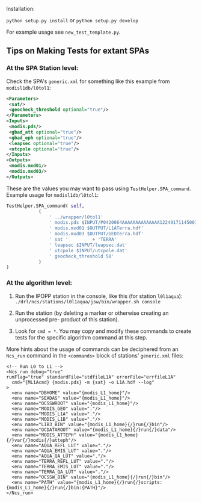 Installation:

`python setup.py install`
or
`python setup.py develop`

For example usage see `new_test_template.py`.


## Tips on Making Tests for extant SPAs

### At the SPA Station level:
Check the SPA's `generic.xml` for something like this example from `modisl1db/l0tol1`:

```xml
<Parameters>
 <sat/>
 <geocheck_threshold optional="true"/>
</Parameters>
<Inputs>
 <modis.pds/>
 <gbad_att optional="true"/>
 <gbad_eph optional="true"/>
 <leapsec optional="true"/>
 <utcpole optional="true"/>
</Inputs>
<Outputs>
 <modis.mxd01/>
 <modis.mxd03/>
</Outputs>
```

These are the values you may want to pass using `TestHelper.SPA_command`.
Example usage for `modisl1db/l0tol1`:

```python
TestHelper.SPA_command( self,
            (
                ' ../wrapper/l0tol1'
                ' modis.pds $INPUT/P0420064AAAAAAAAAAAAAA12249171145001.PDS'
                ' modis.mxd01 $OUTPUT/L1ATerra.hdf'
                ' modis.mxd03 $OUTPUT/GEOTerra.hdf'
                ' sat '         + 'TERRA'
                ' leapsec $INPUT/leapsec.dat'
                ' utcpole $INPUT/utcpole.dat'
                ' geocheck_threshold 50'
            )
)
```

### At the algorithm level:
1. Run the IPOPP station in the console, like this (for station `l0l1aqua`):
`./drl/ncs/stations/l0l1aqua/jsw/bin/wrapper.sh console`

2. Run the station (by deleting a marker or otherwise creating an unprocessed pre-
  product of this station).

3. Look for `cmd = *`. You may copy and modify these commands to create tests
  for the specific algorithm command at this step.

More hints about the usage of commands can be deciphered from an `Ncs_run` command in the
`<commands>` block of stations' `generic.xml` files:

```
<!-- Run L0 to L1 -->
<Ncs_run debug="true"
runFlag="true" standardFile="stdfileL1A" errorFile="errfileL1A"
  cmd="{ML1Acmd} {modis.pds} -m {sat} -o L1A.hdf --log"
>
  <env name="DBHOME" value="{modis_L1_home}"/>
  <env name="SEADAS" value="{modis_L1_home}"/>
  <env name="OCSSWROOT" value="{modis_L1_home}"/>
  <env name="MODIS_GEO" value="."/>
  <env name="MODIS_L1A" value="."/>
  <env name="MODIS_L1B" value="."/>
  <env name="LIB3_BIN" value="{modis_L1_home}{/}run{/}bin"/>
  <env name="OCDATAROOT" value="{modis_L1_home}{/}run{/}data"/>
  <env name="MODIS_ATTEPH" value="{modis_L1_home}{/}var{/}modis{/}atteph"/>
  <env name="AQUA_REFL_LUT" value="."/>
  <env name="AQUA_EMIS_LUT" value="."/>
  <env name="AQUA_QA_LUT" value="."/>
  <env name="TERRA_REFL_LUT" value="."/>
  <env name="TERRA_EMIS_LUT" value="."/>
  <env name="TERRA_QA_LUT" value="."/>
  <env name="OCSSW_BIN" value="{modis_L1_home}{/}run{/}bin"/>
  <env name="PATH" value="{modis_L1_home}{/}run{/}scripts:{modis_L1_home}{/}run{/}bin:{PATH}"/>
</Ncs_run>
```
